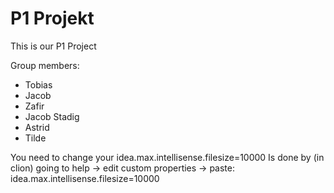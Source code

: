 # P1 Projekt
 This is our P1 Project
 
 Group members:
 - Tobias
 - Jacob
 - Zafir
 - Jacob Stadig
 - Astrid
 - Tilde

You need to change your idea.max.intellisense.filesize=10000 
Is done by (in clion) going to help -> edit custom properties -> paste: idea.max.intellisense.filesize=10000 